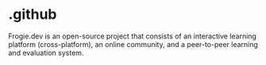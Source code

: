 # .github
Frogie.dev is an open-source project that consists of an interactive learning platform (cross-platform), an online community, and a peer-to-peer learning and evaluation system.
